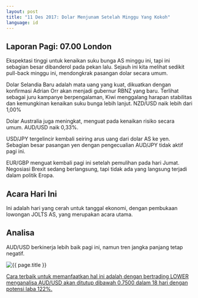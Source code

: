 ```yaml
---
layout: post
title: "11 Des 2017: Dolar Menjunam Setelah Minggu Yang Kokoh"
language: id
---
```

## Laporan Pagi: 07.00 London

Ekspektasi tinggi untuk kenaikan suku bunga AS minggu ini, tapi ini sebagian besar dibanderol pada pekan lalu. Sejauh ini kita melihat sedikit pull-back minggu ini, mendongkrak pasangan dolar secara umum.

Dolar Selandia Baru adalah mata uang yang kuat, dikuatkan dengan konfirmasi Adrian Orr akan menjadi gubernur RBNZ yang baru. Terlihat sebagai juru kampanye berpengalaman, Kiwi menggalang harapan stabilitas dan kemungkinan kenaikan suku bunga lebih lanjut. NZD/USD naik lebih dari 1,00%

Dolar Australia juga meningkat, menguat pada kenaikan risiko secara umum. AUD/USD naik 0,33%.

USD/JPY tergelincir kembali seiring arus uang dari dolar AS ke yen. Sebagian besar pasangan yen dengan pengecualian AUD/JPY tidak aktif pagi ini.

EUR/GBP menguat kembali pagi ini setelah pemulihan pada hari Jumat. Negosiasi Brexit sedang berlangsung, tapi tidak ada yang langsung terjadi dalam politik Eropa.

## Acara Hari Ini

Ini adalah hari yang cerah untuk tanggal ekonomi, dengan pembukaan lowongan JOLTS AS, yang merupakan acara utama.

## Analisa

AUD/USD berkinerja lebih baik pagi ini, namun tren jangka panjang tetap negatif.

<img src="{{ site.url }}/images/dec/id-11-dec-17.png" alt="{{ page.title }}" title="{{ page.title }}">

<a href="%LINK%%?currency=USD& %LINK%%?currency=USD& market=forex&underlying=frxAUDUSD&formname=higherlower&duration_amount=18&duration_units=d&amount=10&amount_type=payout&expiry_type=duration&barrier=0.7500" target="_blank">Cara terbaik untuk memanfaatkan hal ini adalah dengan bertrading LOWER menganalisa AUD/USD akan ditutup dibawah 0.7500 dalam 18 hari dengan potensi laba 122%.</a>